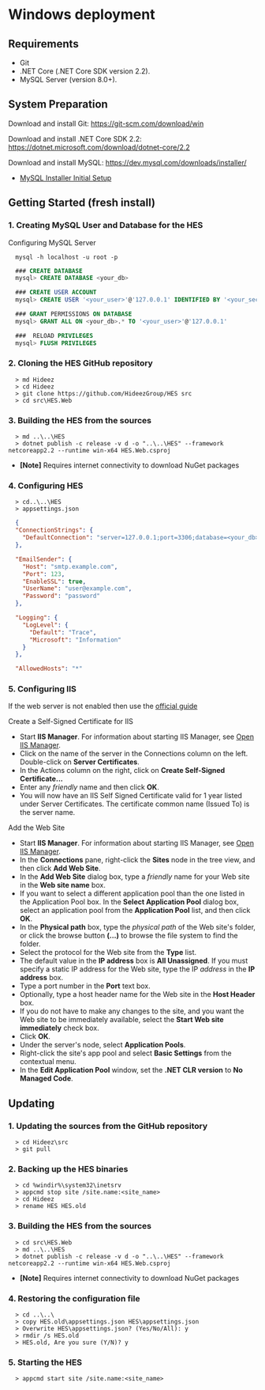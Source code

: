 # Windows deployment

## Requirements

  * Git
  * .NET Core (.NET Core SDK version 2.2).
  * MySQL Server (version 8.0+).

## System Preparation

Download and install Git: https://git-scm.com/download/win

Download and install .NET Core SDK 2.2: https://dotnet.microsoft.com/download/dotnet-core/2.2

Download and install MySQL: https://dev.mysql.com/downloads/installer/   
- [MySQL Installer Initial Setup](https://dev.mysql.com/doc/refman/8.0/en/mysql-installer.html)

## Getting Started (fresh install)

### 1. Creating MySQL User and Database for the HES

Configuring MySQL Server
  
```shell
  mysql -h localhost -u root -p
```

```sql
  ### CREATE DATABASE
  mysql> CREATE DATABASE <your_db>

  ### CREATE USER ACCOUNT
  mysql> CREATE USER '<your_user>'@'127.0.0.1' IDENTIFIED BY '<your_secret>'

  ### GRANT PERMISSIONS ON DATABASE
  mysql> GRANT ALL ON <your_db>.* TO '<your_user>'@'127.0.0.1'

  ###  RELOAD PRIVILEGES
  mysql> FLUSH PRIVILEGES
```

### 2. Cloning the HES GitHub repository

```shell
  > md Hideez
  > cd Hideez
  > git clone https://github.com/HideezGroup/HES src
  > cd src\HES.Web
```

### 3. Building the HES from the sources

```shell
  > md ..\..\HES
  > dotnet publish -c release -v d -o "..\..\HES" --framework netcoreapp2.2 --runtime win-x64 HES.Web.csproj
```
  * **[Note]** Requires internet connectivity to download NuGet packages

### 4. Configuring HES

```shell
  > cd..\..\HES
  > appsettings.json
```

```json
  {
  "ConnectionStrings": {
    "DefaultConnection": "server=127.0.0.1;port=3306;database=<your_db>;uid=<your_user>;pwd=<your_secret>"
  },

  "EmailSender": {
    "Host": "smtp.example.com",
    "Port": 123,
    "EnableSSL": true,
    "UserName": "user@example.com",
    "Password": "password"
  },

  "Logging": {
    "LogLevel": {
      "Default": "Trace",
      "Microsoft": "Information"
    }
  },

  "AllowedHosts": "*"
```

### 5. Configuring IIS

If the web server is not enabled then use the [official guide](https://docs.microsoft.com/en-us/aspnet/core/host-and-deploy/iis/?view=aspnetcore-2.2#iis-configuration)
 
Create a Self-Signed Certificate for IIS

- Start **IIS Manager**. For information about starting IIS Manager, see [Open IIS Manager](https://docs.microsoft.com/en-us/previous-versions/windows/it-pro/windows-server-2008-R2-and-2008/cc770472(v=ws.10)?redirectedfrom=MSDN).
- Click on the name of the server in the Connections column on the left. Double-click on **Server Certificates**.
- In the Actions column on the right, click on **Create Self-Signed Certificate...**
- Enter any *friendly* name and then click **OK**.
- You will now have an IIS Self Signed Certificate valid for 1 year listed under Server Certificates. The certificate common name (Issued To) is the server name.

Add the Web Site

- Start **IIS Manager**. For information about starting IIS Manager, see [Open IIS Manager](https://docs.microsoft.com/en-us/previous-versions/windows/it-pro/windows-server-2008-R2-and-2008/cc770472(v=ws.10)?redirectedfrom=MSDN).
- In the **Connections** pane, right-click the **Sites** node in the tree view, and then click **Add Web Site**.
- In the **Add Web Site** dialog box, type a *friendly* name for your Web site in the **Web site name** box.
- If you want to select a different application pool than the one listed in the Application Pool box. In the **Select Application Pool** dialog box, select an application pool from the **Application Pool** list, and then click **OK**.
- In the **Physical path** box, type the *physical path* of the Web site's folder, or click the browse button **(...)** to browse the file system to find the folder.
- Select the protocol for the Web site from the **Type** list.
- The default value in the **IP address** box is **All Unassigned**. If you must specify a static IP address for the Web site, type the IP *address* in the **IP address** box.
- Type a port number in the **Port** text box.
- Optionally, type a host header name for the Web site in the **Host Header** box.
- If you do not have to make any changes to the site, and you want the Web site to be immediately available, select the **Start Web site immediately** check box.
- Click **OK**.
- Under the server's node, select **Application Pools**.
- Right-click the site's app pool and select **Basic Settings** from the contextual menu.
- In the **Edit Application Pool** window, set the **.NET CLR version** to **No Managed Code**.

## Updating

### 1. Updating the sources from the GitHub repository

```shell
  > cd Hideez\src
  > git pull
```

### 2. Backing up the HES binaries

```shell
  > cd %windir%\system32\inetsrv
  > appcmd stop site /site.name:<site_name>
  > cd Hideez 
  > rename HES HES.old
```

### 3. Building the HES from the sources

```shell
  > cd src\HES.Web
  > md ..\..\HES
  > dotnet publish -c release -v d -o "..\..\HES" --framework netcoreapp2.2 --runtime win-x64 HES.Web.csproj
```
  * **[Note]** Requires internet connectivity to download NuGet packages

### 4. Restoring the configuration file

```shell
  > cd ..\..\
  > copy HES.old\appsettings.json HES\appsettings.json
  > Overwrite HES\appsettings.json? (Yes/No/All): y 
  > rmdir /s HES.old
  > HES.old, Are you sure (Y/N)? y
```

### 5. Starting the HES

```shell
  > appcmd start site /site.name:<site_name>  
```
